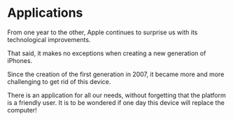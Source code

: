 
# Applications

From one year to the other, Apple continues to surprise us with its technological improvements.
 
That said, it makes no exceptions when creating a new generation of iPhones. 

Since the creation of the first generation in 2007, it became more and more challenging to get rid of this device.

There is an application for all our needs, without forgetting that the platform is a friendly user. It is to be wondered if one day this device will replace the computer! 
